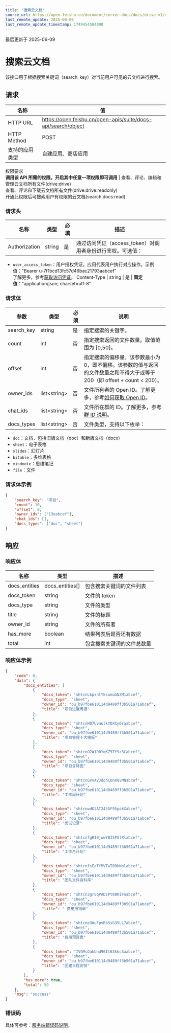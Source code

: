 ```yaml
---
title: "搜索云文档"
source_url: https://open.feishu.cn/document/server-docs/docs/drive-v1/search/document-search
last_remote_update: 2025-06-09
last_remote_update_timestamp: 1749454584000
---
```

最后更新于 2025-06-09

# 搜索云文档

该接口用于根据搜索关键词（search_key）对当前用户可见的云文档进行搜索。

## 请求
名称 | 值
---|---
HTTP URL | https://open.feishu.cn/open-apis/suite/docs-api/search/object
HTTP Method | POST
支持的应用类型 | 自建应用、商店应用
权限要求  
 **调用该 API 所需的权限。开启其中任意一项权限即可调用** | 查看、评论、编辑和管理云文档所有文件(drive:drive)  
查看、评论和下载云文档所有文件(drive:drive:readonly)  
开通此权限后可搜索用户有权限的云文档(search:docs:read)

### 请求头

名称 | 类型 | 必填 | 描述
--- | --- | --- | ---
Authorization | string | 是 | 通过访问凭证（access_token）对调用者身份进行鉴权。可选值：  
- `user_access_token`：用户授权凭证。应用代表用户执行对应操作。示例值："Bearer u-7f1bcd13fc57d46bac21793aabcef"  
了解更多，参考[获取访问凭证](https://open.feishu.cn/document/ukTMukTMukTM/uMTNz4yM1MjLzUzM)。
Content-Type | string | 是 | **固定值**："application/json; charset=utf-8"

### 请求体

参数 | 类型 | 必须 | 说明
--- | --- | --- | ---
search_key | string | 是 | 指定搜索的关键字。
count | int | 否 | 指定搜索返回的文件数量。取值范围为 [0,50]。
offset | int | 否 | 指定搜索的偏移量，该参数最小为 0，即不偏移。该参数的值与返回的文件数量之和不得大于或等于 200（即 offset + count < 200）。
owner_ids | list&lt;string&gt; | 否 | 文件所有者的 Open ID。了解更多，参考[如何获取 Open ID](https://open.feishu.cn/document/home/user-identity-introduction/open-id)。
chat_ids | list&lt;string&gt; | 否 | 文件所在群的 ID。了解更多，参考[群 ID 说明](https://open.feishu.cn/document/uAjLw4CM/ukTMukTMukTM/reference/im-v1/chat-id-description)。
docs_types | list&lt;string&gt; | 否 | 文件类型，支持以下枚举：  
- `doc`：文档，包括旧版文档（doc）和新版文档（docx）  
- `sheet`：电子表格  
- `slides`：幻灯片  
- `bitable`：多维表格  
- `mindnote`：思维笔记  
- `file`：文件

### 请求体示例
```json
{
    "search_key": "项目",
    "count": 10, 
    "offset": 0,
    "owner_ids": ["13eabcef"],
    "chat_ids": [],
    "docs_types": ["doc", "sheet"]
}
```
## 响应
### 响应体

名称 | 类型 | 描述
--- | --- | ---
docs_entities | docs_entities\[\] | 包含搜索关键词的文件列表
docs_token | string | 文件的 token
docs_type | string | 文件的类型
title | string | 文件的标题
owner_id | string | 文件的所有者
has_more | boolean | 结果列表后是否还有数据
total | int | 包含搜索关键词的文件总数量

### 响应体示例

```json
{
    "code": 0,
    "data": {
        "docs_entities": [
            {
                "docs_token": "shtcnLkpxnlYksumuGNZM1abcef",
                "docs_type": "sheet",
                "owner_id": "ou_b97fbe610114d9489ff3b501a71abcef",
                "title": "项目进展周报"
            },
            {
                "docs_token": "shtcnHO7UvaulkYDXCyQraabcef",
                "docs_type": "sheet",
                "owner_id": "ou_b97fbe610114d9489ff3b501a71abcef",
                "title": "项目管理十大模板"
            },
            {
                "docs_token": "shtcnO2W1D0YqKZ5TY9z3Cabcef",
                "docs_type": "sheet",
                "owner_id": "ou_b97fbe610114d9489ff3b501a71abcef",
                "title": "项目甘特图"
            },
            {
                "docs_token": "shtcnGVvAVJdohCOnmQvMNabcef",
                "docs_type": "sheet",
                "owner_id": "ou_b97fbe610114d9489ff3b501a71abcef",
                "title": "工作周计划"
            },
            {
                "docs_token": "shtcnwdKlAT243SF95pokXabcef",
                "docs_type": "sheet",
                "owner_id": "ou_b97fbe610114d9489ff3b501a71abcef",
                "title": "面试记录"
            },
            {
                "docs_token": "shtcnfgRI0jwwY0ISPSlRlabcef",
                "docs_type": "sheet",
                "owner_id": "ou_b97fbe610114d9489ff3b501a71abcef",
                "title": "工作月计划"
            },
            {
                "docs_token": "shtcnfsEaTYMVTwT0DbNolabcef",
                "docs_type": "sheet",
                "owner_id": "ou_b97fbe610114d9489ff3b501a71abcef",
                "title": "团队文件资料库"
            },
            {
                "docs_token": "shtcn3grVqPADzPt08RiFnabcef",
                "docs_type": "sheet",
                "owner_id": "ou_b97fbe610114d9489ff3b501a71abcef",
                "title": " 费用报销单"
            },
            {
                "docs_token": "shtcne3WuFpvRbSsG3SLL7abcef",
                "docs_type": "sheet",
                "owner_id": "ou_b97fbe610114d9489ff3b501a71abcef",
                "title": "费用预算表"
            },
            {
                "docs_token": "IVGMsOakbhd96It63kkc3aabcef",
                "docs_type": "sheet",
                "owner_id": "ou_b97fbe610114d9489ff3b501a71abcef",
                "title": "团建日程安排"
            }
        ],
        "has_more": true,
        "total": 59
    },
    "msg": "success"
}
```

### 错误码

具体可参考：[服务端错误码说明](https://open.feishu.cn/document/ukTMukTMukTM/ugjM14COyUjL4ITN)。
